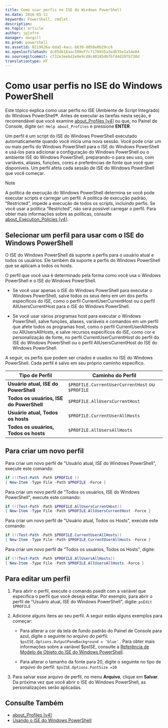 ```yaml
---
title: Como usar perfis no ISE do Windows PowerShell
ms.date: 2016-05-11
keywords: PowerShell, cmdlet
description: 
ms.topic: article
author: jpjofre
manager: dongill
ms.prod: powershell
ms.assetid: 0219626a-6da5-4acc-b630-d058e8b29cc6
ms.openlocfilehash: dc85d616aac580effc7170935a3edb35e1a54e04
ms.sourcegitcommit: c732e3ee6d2e0e9cd8c40105d6fbfd4d207b730d
translationtype: HT
---
```

# <a name="how-to-use-profiles-in-windows-powershell-ise"></a>Como usar perfis no ISE do Windows PowerShell
Este tópico explica como usar perfis no ISE (Ambiente de Script Integrado) do Windows PowerShell®. Antes de executar as tarefas nesta seção, é recomendável que você examine [about_Profiles [v4]](https://technet.microsoft.com/library/e1d9e30a-70cc-4f36-949f-fc7cd96b4054(v=wps.630)) ou que, no Painel de Console, digite `Get-Help about_Profiles` e pressione **ENTER**.

Um perfil é um script do ISE do Windows PowerShell executado automaticamente quando você inicia uma nova sessão.  Você pode criar um ou mais perfis do Windows PowerShell para o ISE do Windows PowerShell e usá-los para adicionar a configuração do Windows PowerShell ou o ambiente ISE do Windows PowerShell, preparando-o para seu uso, com variáveis, aliases, funções, cores e preferências de fonte que você quer disponíveis. Um perfil afeta cada sessão de ISE do Windows PowerShell que você começar.

> [!NOTE]
> A política de execução do Windows PowerShell determina se você pode executar scripts e carregar um perfil. A política de execução padrão, “Restricted”, impede a execução de todos os scripts, incluindo perfis. Se você usar a política “Restricted”, não será possível carregar o perfil. Para obter mais informações sobre as políticas, consulte [about_Execution_Policies [v4]](https://technet.microsoft.com/library/347708dc-1515-4d74-978b-8334603472e6(v=wps.630)).

## <a name="selecting-a-profile-to-use-in-the-windows-powershell-ise"></a>Selecionar um perfil para usar com o ISE do Windows PowerShell
O ISE do Windows PowerShell dá suporte a perfis para o usuário atual e todos os usuários. Ele também dá suporte a perfis do Windows PowerShell que se aplicam a todos os hosts.

O perfil que você usa é determinado pela forma como você usa o Windows PowerShell e o ISE do Windows PowerShell.

-   Se você usar apenas o ISE do Windows PowerShell para executar o Windows PowerShell, salve todos os seus itens em um dos perfis específicos do ISE, como o perfil CurrentUserCurrentHost ou o perfil AllUsersCurrentHost para o ISE do Windows PowerShell.

-   Se você usar vários programas host para executar o Windows PowerShell, salve funções, aliases, variáveis e comandos em um perfil que afete todos os programas host, como o perfil CurrentUserAllHosts ou AllUsersAllHosts, e salve recursos específicos do ISE, como cor e personalização de fonte, no perfil CurrentUserCurrentHost do perfil do ISE do Windows PowerShell ou o perfil AllUsersCurrentHost do ISE do Windows PowerShell.

A seguir, os perfis que podem ser criados e usados no ISE do Windows PowerShell. Cada perfil é salvo em seu próprio caminho específico.

| Tipo de Perfil | Caminho do Perfil |
| --- | --- |
| **Usuário atual, ISE do PowerShell**| `$PROFILE.CurrentUserCurrentHost` ou `$PROFILE` |
| **Todos os usuários, ISE do PowerShell**| `$PROFILE.AllUsersCurrentHost` |
| **Usuário atual, Todos os hosts**| `$PROFILE.CurrentUserAllHosts` |
| **Todos os usuários, Todos os hosts** | `$PROFILE.AllUsersAllHosts` |

## <a name="to-create-a-new-profile"></a>Para criar um novo perfil
Para criar um novo perfil de "Usuário atual, ISE do Windows PowerShell", execute este comando:

```PowerShell
if (!(Test-Path -Path $PROFILE )) 
{ New-Item -Type File -Path $PROFILE -Force }
```

Para criar um novo perfil de "Todos os usuários, ISE do Windows PowerShell", execute este comando:

```PowerShell
if (!(Test-Path -Path $PROFILE.AllUsersCurrentHost)) 
{ New-Item -Type File -Path $PROFILE.AllUsersCurrentHost -Force }
```

Para criar um novo perfil de "Usuário atual, Todos os Hosts", execute este comando:

```PowerShell
if (!(Test-Path -Path $PROFILE.CurrentUserAllHosts)) 
{ New-Item -Type File -Path $PROFILE.CurrentUserAllHosts -Force }
```

Para criar um novo perfil de "Todos os usuários, Todos os Hosts", digite:

```PowerShell
if (!(Test-Path -Path $PROFILE.AllUsersAllHosts)) 
{ New-Item -Type File -Path $PROFILE.AllUsersAllHosts -Force }
```

## <a name="to-edit-a-profile"></a>Para editar um perfil

1.  Para abrir o perfil, execute o comando psedit com a variável que especifica o perfil que você deseja editar. Por exemplo, para abrir o perfil de "Usuário atual, ISE do Windows PowerShell", digite: `psEdit $PROFILE`

2.  Adicione alguns itens ao seu perfil. A seguir estão alguns exemplos para começar:

    -   Para alterar a cor da tela de fundo padrão do Painel de Console para azul, digite o seguinte no arquivo do perfil: `$psISE.Options.OutputPaneBackground = 'blue'` . Para obter mais informações sobre a variável $psISE, consulte a [Referência de Modelo de Objeto do ISE do Windows PowerShell](#windows-powershell-ise-object-model-reference).

    -   Para alterar o tamanho da fonte para 20, digite o seguinte no tipo de arquivo do perfil: `$psISE.Options.FontSize =20`

3.  Para salvar esse arquivo de perfil, no menu **Arquivo**, clique em **Salvar**. Da próxima vez que você abrir o ISE do Windows PowerShell, as personalizações serão aplicadas.

## <a name="see-also"></a>Consulte Também
- [about_Profiles [v4]](https://technet.microsoft.com/library/e1d9e30a-70cc-4f36-949f-fc7cd96b4054(v=wps.630))
- [Usando o ISE do Windows PowerShell](Using-the-Windows-PowerShell-ISE.md)

